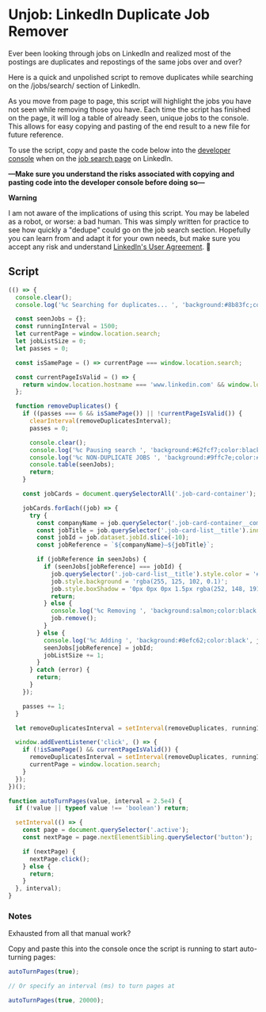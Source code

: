 # Unjob: LinkedIn Duplicate Job Remover

Ever been looking through jobs on LinkedIn and realized most of the postings are duplicates and repostings of the same jobs over and over?

Here is a quick and unpolished script to remove duplicates while searching on the /jobs/search/ section of LinkedIn.

As you move from page to page, this script will highlight the jobs you have not seen while removing those you have. Each time the script has finished on the page, it will log a table of already seen, unique jobs to the console. This allows for easy copying and pasting of the end result to a new file for future reference.

To use the script, copy and paste the code below into the [developer console](https://developer.mozilla.org/en-US/docs/Tools/Browser_Console#Opening_the_Browser_Console) when on the [job search page](https://www.linkedin.com/jobs/search/) on LinkedIn.

**—Make sure you understand the risks associated with copying and pasting code into the developer console before doing so—**

**Warning**

I am not aware of the implications of using this script. You may be labeled as a robot, or worse: a bad human. This was simply written for practice to see how quickly a "dedupe" could go on the job search section. Hopefully you can learn from and adapt it for your own needs, but make sure you accept any risk and understand [LinkedIn's User Agreement](https://www.linkedin.com/legal/user-agreement#dos). 🍻

## Script

```javascript
(() => {
  console.clear();
  console.log('%c Searching for duplicates... ', 'background:#8b83fc;color:black');

  const seenJobs = {};
  const runningInterval = 1500;
  let currentPage = window.location.search;
  let jobListSize = 0;
  let passes = 0;

  const isSamePage = () => currentPage === window.location.search;

  const currentPageIsValid = () => {
    return window.location.hostname === 'www.linkedin.com' && window.location.pathname === '/jobs/search/';
  };

  function removeDuplicates() {
    if ((passes === 6 && isSamePage()) || !currentPageIsValid()) {
      clearInterval(removeDuplicatesInterval);
      passes = 0;

      console.clear();
      console.log('%c Pausing search ', 'background:#62fcf7;color:black');
      console.log('%c NON-DUPLICATE JOBS ', 'background:#9ffc7e;color:#1a1a1a;font-size:2rem', `TOTAL: ${jobListSize}`);
      console.table(seenJobs);
      return;
    }

    const jobCards = document.querySelectorAll('.job-card-container');

    jobCards.forEach((job) => {
      try {
        const companyName = job.querySelector('.job-card-container__company-name').innerText;
        const jobTitle = job.querySelector('.job-card-list__title').innerText;
        const jobId = job.dataset.jobId.slice(-10);
        const jobReference = `${companyName}—${jobTitle}`;

        if (jobReference in seenJobs) {
          if (seenJobs[jobReference] === jobId) {
            job.querySelector('.job-card-list__title').style.color = '#fc4955';
            job.style.background = 'rgba(255, 125, 102, 0.1)';
            job.style.boxShadow = '0px 0px 0px 1.5px rgba(252, 148, 191, 0.2)';
            return;
          } else {
            console.log('%c Removing ', 'background:salmon;color:black', jobReference);
            job.remove();
          }
        } else {
          console.log('%c Adding ', 'background:#8efc62;color:black', jobReference);
          seenJobs[jobReference] = jobId;
          jobListSize += 1;
        }
      } catch (error) {
        return;
      }
    });

    passes += 1;
  }

  let removeDuplicatesInterval = setInterval(removeDuplicates, runningInterval);

  window.addEventListener('click', () => {
    if (!isSamePage() && currentPageIsValid()) {
      removeDuplicatesInterval = setInterval(removeDuplicates, runningInterval);
      currentPage = window.location.search;
    }
  });
})();

function autoTurnPages(value, interval = 2.5e4) {
  if (!value || typeof value !== 'boolean') return;

  setInterval(() => {
    const page = document.querySelector('.active');
    const nextPage = page.nextElementSibling.querySelector('button');

    if (nextPage) {
      nextPage.click();
    } else {
      return;
    }
  }, interval);
}
```

### Notes

Exhausted from all that manual work?

Copy and paste this into the console once the script is running to start auto-turning pages:

```javascript
autoTurnPages(true);

// Or specify an interval (ms) to turn pages at

autoTurnPages(true, 20000);
```
